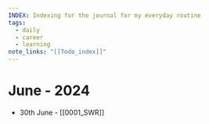 ```yaml
---
INDEX: Indexing for the journal for my everyday routine
tags:
  - daily
  - career
  - learning
note_links: "[[Todo_index]]"
---
```

# June - 2024
- 30th June - [[0001_SWR]]
